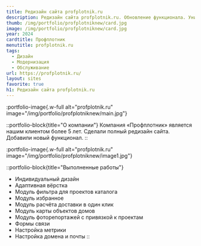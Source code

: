```yaml
---
title: Редизайн сайта profplotnik.ru
description: Редизайн сайта profplotnik.ru. Обновление функционала. Уникальный дизайн.
thumb: /img/portfolio/profplotniknew/card.jpg
image: /img/portfolio/profplotniknew/card.jpg
year: 2024
cardtitle: Профплотник
menutitle: profplotnik.ru
tags:
  - Дизайн
  - Модернизация
  - Обслуживание
url: https://profplotnik.ru/
layout: sites
favorite: true
h1: Редизайн сайта profplotnik.ru
---
```


:portfolio-image{.w-full alt="profplotnik.ru" image="/img/portfolio/profplotniknew/main.jpg"}

::portfolio-block{title="О компании"}
Компания «Профплотник» является нашим клиентом более 5 лет. Сделали полный редизайн сайта. Добавили новый функционал.
::

:portfolio-image{.w-full alt="profplotnik.ru" image="/img/portfolio/profplotniknew/image1.jpg"}

::portfolio-block{title="Выполненные работы"}
- Индивидуальный дизайн
- Адаптивная вёрстка
- Модуль фильтра для проектов каталога
- Модуль избранное
- Модуль расчёта доставки в один клик
- Модуль карты объектов домов
- Модуль фоторепортажей с привязкой к проектам
- Формы связи
- Настройка метрики
- Настройка домена и почты
::
